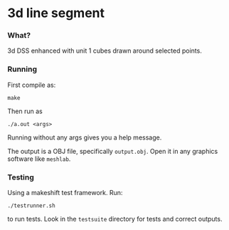 # 3d line segment

### What?
3d DSS enhanced with unit 1 cubes drawn around selected points.

### Running
First compile as:
```
make
```

Then run as 
```
./a.out <args>
```

Running without any args gives you a help message.

The output is a OBJ file, specifically `output.obj`. Open it in any graphics software like `meshlab`.

### Testing
Using a makeshift test framework. Run:
```
./testrunner.sh
```
to run tests. Look in the `testsuite` directory for tests and correct outputs.
